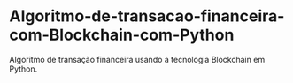 # Algoritmo-de-transacao-financeira-com-Blockchain-com-Python
Algoritmo de transação financeira usando a tecnologia Blockchain em Python.
